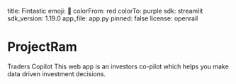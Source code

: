 title: Fintastic
emoji: 🐠
colorFrom: red
colorTo: purple
sdk: streamlit
sdk_version: 1.19.0
app_file: app.py
pinned: false
license: openrail

# ProjectRam
Traders Copilot
This web app is an investors co-pilot which helps you make data driven investment decisions.

